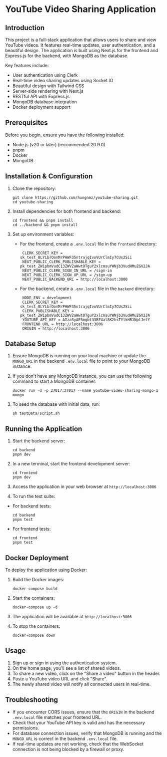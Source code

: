 # YouTube Video Sharing Application

## Introduction

This project is a full-stack application that allows users to share and view YouTube videos. It features real-time updates, user authentication, and a beautiful design. The application is built using Next.js for the frontend and Express.js for the backend, with MongoDB as the database.

Key features include:

- User authentication using Clerk
- Real-time video sharing updates using Socket.IO
- Beautiful design with Tailwind CSS
- Server-side rendering with Next.js
- RESTful API with Express.js
- MongoDB database integration
- Docker deployment support

## Prerequisites

Before you begin, ensure you have the following installed:

- Node.js (v20 or later) (recommended 20.9.0)
- pnpm
- Docker
- MongoDB

## Installation & Configuration

1. Clone the repository:

   ```
   git clone https://github.com/hungnmz/youtube-sharing.git
   cd youtube-sharing
   ```

2. Install dependencies for both frontend and backend:

   ```
   cd frontend && pnpm install
   cd ../backend && pnpm install
   ```

3. Set up environment variables:
   - For the frontend, create a `.env.local` file in the `frontend` directory:
     ```
      CLERK_SECRET_KEY = sk_test_8LYLbrOonMrPHWF35ntrajqIvoVUrClmIy7CUs2Sii
      NEXT_PUBLIC_CLERK_PUBLISHABLE_KEY = pk_test_ZW1pbmVudC13ZWV2aWwtOTguY2xlcmsuYWNjb3VudHMuZGV2JA
      NEXT_PUBLIC_CLERK_SIGN_IN_URL = /sign-in
      NEXT_PUBLIC_CLERK_SIGN_UP_URL = /sign-up
      NEXT_PUBLIC_BACKEND_URL = http://localhost:3000
     ```
   - For the backend, create a `.env.local` file in the `backend` directory:
     ```
      NODE_ENV = development
      CLERK_SECRET_KEY = sk_test_8LYLbrOonMrPHWF35ntrajqIvoVUrClmIy7CUs2Sii
      CLERK_PUBLISHABLE_KEY = pk_test_ZW1pbmVudC13ZWV2aWwtOTguY2xlcmsuYWNjb3VudHMuZGV2JA
      YOUTUBE_API_KEY = AIzaSyAESmgbt33RF4al8K2hsTYlkHR1NptJefY
      FRONTEND_URL = http://localhost:3006
      ORIGIN = http://localhost:3006
     ```

## Database Setup

1. Ensure MongoDB is running on your local machine or update the `MONGO_URL` in the backend `.env.local` file to point to your MongoDB instance.

2. If you don't have any MongoDB instance, you can use the following command to start a MongoDB container:

   ```
   docker run -d -p 27017:27017 --name youtube-video-sharing-mongo-1 mongo
   ```

3. To seed the database with initial data, run:
   ```
   sh testData/script.sh
   ```

## Running the Application

1. Start the backend server:

   ```
   cd backend
   pnpm dev
   ```

2. In a new terminal, start the frontend development server:

   ```
   cd frontend
   pnpm dev
   ```

3. Access the application in your web browser at `http://localhost:3006`

4. To run the test suite:

- For backend tests:
  ```
  cd backend
  pnpm test
  ```
- For frontend tests:
  ```
  cd frontend
  pnpm test
  ```

## Docker Deployment

To deploy the application using Docker:

1. Build the Docker images:

   ```
   docker-compose build
   ```

2. Start the containers:

   ```
   docker-compose up -d
   ```

3. The application will be available at `http://localhost:3006`

4. To stop the containers:

   ```
   docker-compose down
   ```

## Usage

1. Sign up or sign in using the authentication system.
2. On the home page, you'll see a list of shared videos.
3. To share a new video, click on the "Share a video" button in the header.
4. Paste a YouTube video URL and click "Share".
5. The newly shared video will notify all connected users in real-time.

## Troubleshooting

- If you encounter CORS issues, ensure that the `ORIGIN` in the backend `.env.local` file matches your frontend URL.
- Check that your YouTube API key is valid and has the necessary permissions.
- For database connection issues, verify that MongoDB is running and the `MONGO_URL` is correct in the backend `.env.local` file.
- If real-time updates are not working, check that the WebSocket connection is not being blocked by a firewall or proxy.
